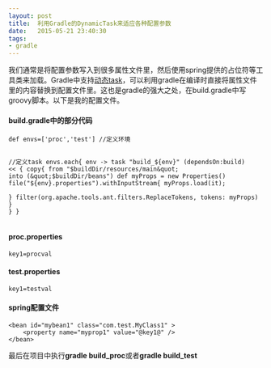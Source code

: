 ```yaml
---
layout: post
title:  利用Gradle的DynamicTask来适应各种配置参数
date:   2015-05-21 23:40:30
tags:
- gradle
---
```

<p>我们通常是将配置参数写入到很多属性文件里，然后使用spring提供的占位符等工具类来加载。Gradle中支持<a href="https://docs.gradle.org/current/userguide/tutorial_using_tasks.html#N1029F">动态task</a>，可以利用gradle在编译时直接将属性文件里的内容替换到配置文件里。这也是gradle的强大之处，在build.gradle中写groovy脚本。以下是我的配置文件。</p>
<h4 id="buildgradle">build.gradle中的部分代码</h4>
<pre><code class="groovy">def envs=['proc','test'] //定义环境

//定义task
envs.each{ env -&gt;
    task &quot;build_${env}&quot; (dependsOn:build) &lt;&lt; {
        copy{
            from &quot;$buildDir/resources/main&quot;
            into (&quot;$buildDir/beans&quot;)
            def myProps = new Properties()
            file(&quot;${env}.properties&quot;).withInputStream{
                myProps.load(it);   
            }
            filter(org.apache.tools.ant.filters.ReplaceTokens, tokens: myProps)
        }
    }
}
</code></pre>

<h4 id="procproperties">proc.properties</h4>
<pre><code>key1=procval
</code></pre>

<h4 id="testproperties">test.properties</h4>
<pre><code>key1=testval
</code></pre>

<h4 id="spring">spring配置文件</h4>
<pre><code class="xml">&lt;bean id=&quot;mybean1&quot; class=&quot;com.test.MyClass1&quot; &gt;
    &lt;property name=&quot;myprop1&quot; value=&quot;@key1@&quot; /&gt;
&lt;/bean&gt;
</code></pre>

<p>最后在项目中执行<strong>gradle build_proc</strong>或者<strong>gradle build_test</strong></p>